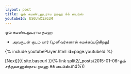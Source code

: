 ```yaml
---
layout: post
title: ஓம் கமண்டலுடராய நமஹ ௧௧ டைம்ஸ்
youtubeId: USGUnX1aG3M
---
```

 
 
 ஓம் கமண்டலுடராய நமஹ  
 
 -  அவருடன் குடம் யார் (முனிவர்களால் சுமக்கப்படுகிறது) 
 
  
 
  
 
 
 
 
 
 


{% include youtubePlayer.html id=page.youtubeId %}
 
[Next]({{ site.baseurl }}{% link  split2/_posts/2015-01-06-ஓம் சத்ருவாஹஸ்தாய நமஹ ௧௧ டைம்ஸ்.md%})
 
